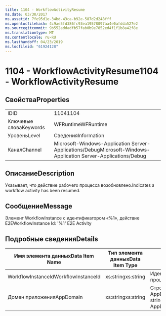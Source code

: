 ```yaml
---
title: 1104 - WorkflowActivityResume
ms.date: 03/30/2017
ms.assetid: 7fe95d1e-34bd-43ca-b92e-587d2d248fff
ms.openlocfilehash: 4c9ae5fd386fc93ea19578097aa4e0afdda527e2
ms.sourcegitcommit: 9b552addadfb57fab0b9e7852ed4f1f1b8a42f8e
ms.translationtype: MT
ms.contentlocale: ru-RU
ms.lasthandoff: 04/23/2019
ms.locfileid: "61924128"
---
```

# <a name="1104---workflowactivityresume"></a><span data-ttu-id="b748a-102">1104 - WorkflowActivityResume</span><span class="sxs-lookup"><span data-stu-id="b748a-102">1104 - WorkflowActivityResume</span></span>
## <a name="properties"></a><span data-ttu-id="b748a-103">Свойства</span><span class="sxs-lookup"><span data-stu-id="b748a-103">Properties</span></span>  
  
|||  
|-|-|  
|<span data-ttu-id="b748a-104">ID</span><span class="sxs-lookup"><span data-stu-id="b748a-104">ID</span></span>|<span data-ttu-id="b748a-105">1104</span><span class="sxs-lookup"><span data-stu-id="b748a-105">1104</span></span>|  
|<span data-ttu-id="b748a-106">Ключевые слова</span><span class="sxs-lookup"><span data-stu-id="b748a-106">Keywords</span></span>|<span data-ttu-id="b748a-107">WFRuntime</span><span class="sxs-lookup"><span data-stu-id="b748a-107">WFRuntime</span></span>|  
|<span data-ttu-id="b748a-108">Уровень</span><span class="sxs-lookup"><span data-stu-id="b748a-108">Level</span></span>|<span data-ttu-id="b748a-109">Сведения</span><span class="sxs-lookup"><span data-stu-id="b748a-109">Information</span></span>|  
|<span data-ttu-id="b748a-110">Канал</span><span class="sxs-lookup"><span data-stu-id="b748a-110">Channel</span></span>|<span data-ttu-id="b748a-111">Microsoft-Windows-Application Server-Applications/Debug</span><span class="sxs-lookup"><span data-stu-id="b748a-111">Microsoft-Windows-Application Server-Applications/Debug</span></span>|  
  
## <a name="description"></a><span data-ttu-id="b748a-112">Описание</span><span class="sxs-lookup"><span data-stu-id="b748a-112">Description</span></span>  
 <span data-ttu-id="b748a-113">Указывает, что действие рабочего процесса возобновлено.</span><span class="sxs-lookup"><span data-stu-id="b748a-113">Indicates a workflow activity has been resumed.</span></span>  
  
## <a name="message"></a><span data-ttu-id="b748a-114">Сообщение</span><span class="sxs-lookup"><span data-stu-id="b748a-114">Message</span></span>  
 <span data-ttu-id="b748a-115">Элемент WorkflowInstance с идентификатором «%1», действие E2E</span><span class="sxs-lookup"><span data-stu-id="b748a-115">WorkflowInstance Id: '%1' E2E Activity</span></span>  
  
## <a name="details"></a><span data-ttu-id="b748a-116">Подробные сведения</span><span class="sxs-lookup"><span data-stu-id="b748a-116">Details</span></span>  
  
|<span data-ttu-id="b748a-117">Имя элемента данных</span><span class="sxs-lookup"><span data-stu-id="b748a-117">Data Item Name</span></span>|<span data-ttu-id="b748a-118">Тип элемента данных</span><span class="sxs-lookup"><span data-stu-id="b748a-118">Data Item Type</span></span>|<span data-ttu-id="b748a-119">Описание</span><span class="sxs-lookup"><span data-stu-id="b748a-119">Description</span></span>|  
|--------------------|--------------------|-----------------|  
|<span data-ttu-id="b748a-120">WorkflowInstanceId</span><span class="sxs-lookup"><span data-stu-id="b748a-120">WorkflowInstanceId</span></span>|<span data-ttu-id="b748a-121">xs:string</span><span class="sxs-lookup"><span data-stu-id="b748a-121">xs:string</span></span>|<span data-ttu-id="b748a-122">Идентификатор экземпляра рабочего процесса.</span><span class="sxs-lookup"><span data-stu-id="b748a-122">The workflow instance id.</span></span>|  
|<span data-ttu-id="b748a-123">Домен приложения</span><span class="sxs-lookup"><span data-stu-id="b748a-123">AppDomain</span></span>|<span data-ttu-id="b748a-124">xs:string</span><span class="sxs-lookup"><span data-stu-id="b748a-124">xs:string</span></span>|<span data-ttu-id="b748a-125">Строка, возвращаемая AppDomain.CurrentDomain.FriendlyName.</span><span class="sxs-lookup"><span data-stu-id="b748a-125">The string returned by AppDomain.CurrentDomain.FriendlyName.</span></span>|

